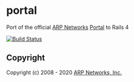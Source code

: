 # portal
Port of the official [ARP Networks](https://arpnetworks.com) [Portal](https://portal.arpnetworks.com) to Rails 4

[![Build Status](https://travis-ci.org/arpnetworks/portal.svg?branch=master)](https://travis-ci.org/arpnetworks/portal)

Copyright
---------

Copyright (c) 2008 - 2020 [ARP Networks, Inc.](https://arpnetworks.com)

